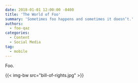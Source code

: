 ```yaml
---
date: 2018-01-01 12:00:00 -0400
title: 'The World of Foo'
summary: 'Sometimes foo happens and sometimes it doesn’t.'
authors:
  - foo-qaz
categories:
  - Content
  - Social Media
tag:
  - mobile
---
```


Foo.

{{< img-bw src="bill-of-rights.jpg" >}}
